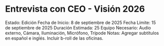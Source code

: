# Entrevista con CEO - Visión 2026

Estado: Edición
Fecha de Inicio: 8 de septiembre de 2025
Fecha Límite: 15 de septiembre de 2025
Duración Estimada: 25
Equipo Necesario: Audio externo, Cámara, Iluminación, Micrófono, Trípode
Notas: Agregar subtítulos en español e inglés. Incluir b-roll de las oficinas.